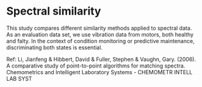 # Spectral similarity

This study compares different similarity methods applied to spectral data. As an evaluation data set, we use vibration data from motors, both healthy and falty. In the context of condition monitoring or predictive maintenance, discriminating both states is essential.

Ref: Li, Jianfeng & Hibbert, David & Fuller, Stephen & Vaughn, Gary. (2006). A comparative study of point-to-point algorithms for matching spectra. Chemometrics and Intelligent Laboratory Systems - CHEMOMETR INTELL LAB SYST
